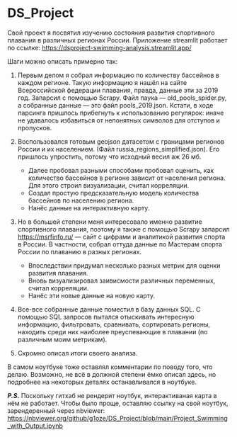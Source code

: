 # DS_Project

Свой проект я посвятил изучению состояния развития спортивного плавания в различных регионах России. Приложение streamlit работает по ссылке: https://dsproject-swimming-analysis.streamlit.app/

Шаги можно описать примерно так:

1. Первым делом я собрал информацию по количеству бассейнов в каждом регионе. Такую информацию я нашёл на сайте Всероссийской федерации плавания, правда, данные эти за 2019 год. Запарсил с помощью Scrapy. Файл паука — old_pools_spider.py, а собранные данные — это файл pools_2019.json. Кстати, в ходе парсинга пришлось прибегнуть к использованию регулярок: иначе не удавалось избавиться от непонятных символов для отступов и пропусков.

2. Воспользовался готовым geojson датасетом c границами регионов России и их населением. (Файл russia_regions_simplified.json). Его пришлось упростить, потому что исходный весил аж 26 мб.
   - Далее пробовал разными способами пробовал оценить, как количество бассейнов в регионе зависит от населения региона. Для этого строил визуализации, считал корреляции.
   - Создал простую предсказательную модель количества бассейнов по населению региона.
   - Нанёс данные на интерактивную карту.

3. Но в большей степени меня интересовало именно развитие спортивного плавания, поэтому я также с помощью Scrapy запарсил https://msrfinfo.ru/ — сайт с цифрами и аналитикой развития спорта в России. В частности, собрал оттуда данные по Мастерам спорта России по плаванию в разных регионах.
   - Впоследствии придумал несколько разных метрик для оценки развития плавания.
   - Вновь визуализировал заивисмости различных переменных, считал корреляции.
   - Нанёс эти новые данные на новую карту.

4. Все-все собранные данные поместил в базу данных SQL. С помощью SQL запросов пытался отыскивать интересную информацию, фильтровать, сравнивать, сортировать  регионы, находить среди них наиболее преуспевающие в плавании (по различным моим метрикам).

5. Скромно описал итоги своего анализа.

В самом ноутбуке тоже оставлял комментарии по поводу того, что делаю. Возможно, не всё в должной степени ёмко описал здесь, но подробнее на некоторых деталях останавливался в ноутбуке.

***P.S.*** Поскольку гитхаб не рендерит ноутбук, интерактиваная карта в нём не работает. Чтобы было проще, оставляю ссылку на свой ноутбук, зарендеренный через nbviewer: https://nbviewer.org/github/g1oze/DS_Project/blob/main/Project_Swimming_with_Output.ipynb
